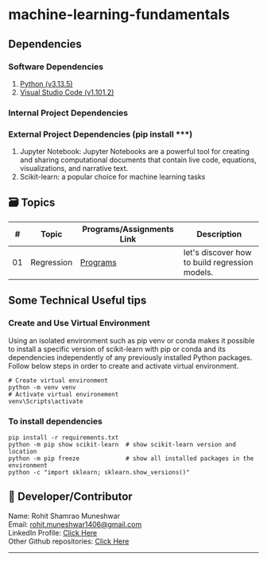 # machine-learning-fundamentals

## Dependencies 
### Software Dependencies
1. [Python (v3.13.5)](https://www.python.org/downloads/)
2. [Visual Studio Code (v1.101.2)](https://code.visualstudio.com/?WT.mc_id=academic-77958-bethanycheum)  


### Internal Project Dependencies

### External Project Dependencies (pip install ***)
1. Jupyter Notebook: Jupyter Notebooks are a powerful tool for creating and sharing computational documents that contain live code, equations, visualizations, and narrative text.
2. Scikit-learn: a popular choice for machine learning tasks


## 🗃️ Topics
| #    | Topic | **Programs/Assignments Link** | **Description** |
| --- | ---------------|---------------------|-------------------|
| 01 | Regression | [Programs](./regression/README.md) | let's discover how to build regression models. |   


## Some Technical Useful tips
### Create and Use Virtual Environment
Using an isolated environment such as pip venv or conda makes it possible to install a specific version of scikit-learn with pip or conda and its dependencies independently of any previously installed Python packages. Follow below steps in order to create and activate virtual environment.  
```
# Create virtual environment
python -m venv venv
# Activate virtual environement
venv\Scripts\activate
```

### To install dependencies
```
pip install -r requirements.txt  
python -m pip show scikit-learn  # show scikit-learn version and location
python -m pip freeze             # show all installed packages in the environment
python -c "import sklearn; sklearn.show_versions()"
```

## 🌟 Developer/Contributor
Name: Rohit Shamrao Muneshwar  
Email: rohit.muneshwar1406@gmail.com  
LinkedIn Profile: [Click Here](https://www.linkedin.com/in/rohit-muneshwar-a9079258/)  
Other Github repositories: [Click Here](https://github.com/rohit1406?tab=repositories)  

---